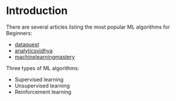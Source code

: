 # Introduction

There are several articles listing the most popular ML algorithms for Beginners:

- [dataquest](https://www.dataquest.io/blog/top-10-machine-learning-algorithms-for-beginners/)
- [analyticsvidhya](https://www.analyticsvidhya.com/blog/2017/09/common-machine-learning-algorithms/)
- [machinelearningmastery](https://machinelearningmastery.com/a-tour-of-machine-learning-algorithms/)

Three types of ML algorithms:

* Supervised learning
* Unsupervised learning
* Reinforcement learning



